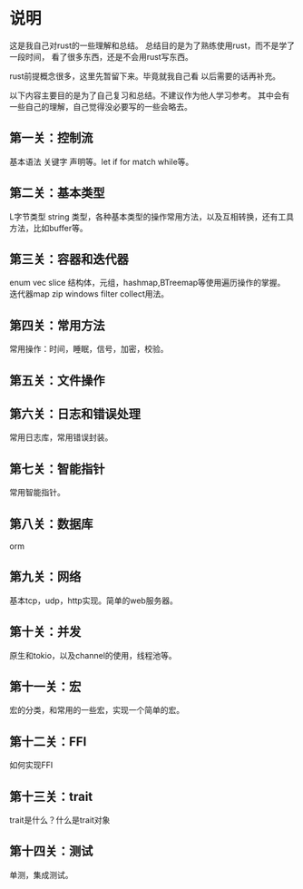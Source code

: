 # 说明

这是我自己对rust的一些理解和总结。
总结目的是为了熟练使用rust，而不是学了一段时间，
看了很多东西，还是不会用rust写东西。


rust前提概念很多，这里先暂留下来。毕竟就我自己看
以后需要的话再补充。

以下内容主要目的是为了自己复习和总结。不建议作为他人学习参考。
其中会有一些自己的理解，自己觉得没必要写的一些会略去。
## 第一关：控制流
基本语法 关键字 声明等。let if for match while等。
## 第二关：基本类型
L字节类型 string 类型，各种基本类型的操作常用方法，以及互相转换，还有工具方法，比如buffer等。
## 第三关：容器和迭代器
enum vec slice 结构体，元组，hashmap,BTreemap等使用遍历操作的掌握。
迭代器map zip windows filter collect用法。
## 第四关：常用方法
常用操作：时间，睡眠，信号，加密，校验。
## 第五关：文件操作
## 第六关：日志和错误处理
常用日志库，常用错误封装。
## 第七关：智能指针
常用智能指针。
## 第八关：数据库
orm
## 第九关：网络
基本tcp，udp，http实现。简单的web服务器。
## 第十关：并发
原生和tokio，以及channel的使用，线程池等。
## 第十一关：宏
宏的分类，和常用的一些宏，实现一个简单的宏。
## 第十二关：FFI
如何实现FFI
## 第十三关：trait
trait是什么？什么是trait对象
## 第十四关：测试
单测，集成测试。